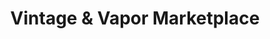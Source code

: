 ---
title: "Vintage & Vapor Marketplace"
url: /mayfield/vintage-und-vapor-marketplace/
shop: E-Zigaretten
---